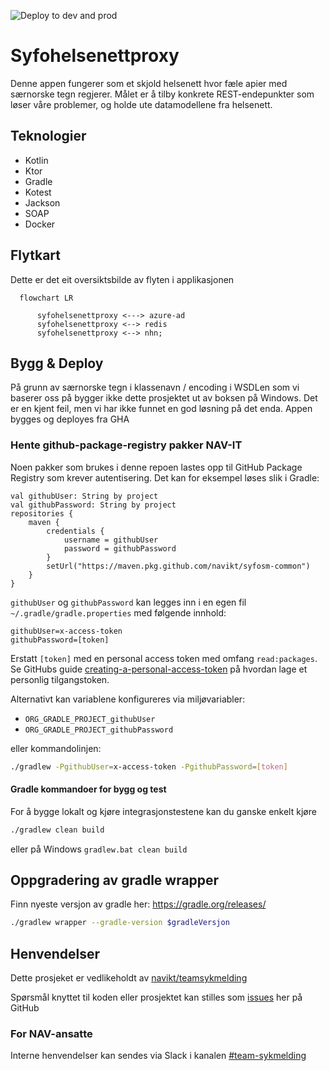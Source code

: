 ![Deploy to dev and prod](https://github.com/navikt/syfohelsenettproxy/workflows/Deploy%20to%20dev%20and%20prod/badge.svg)

# Syfohelsenettproxy
Denne appen fungerer som et skjold helsenett hvor fæle apier med særnorske tegn regjerer. Målet er å tilby konkrete
REST-endepunkter som løser våre problemer, og holde ute datamodellene fra helsenett. 

## Teknologier
* Kotlin
* Ktor
* Gradle
* Kotest
* Jackson
* SOAP
* Docker


## Flytkart
Dette er det eit oversiktsbilde av flyten i applikasjonen
```mermaid
  flowchart LR
  
      syfohelsenettproxy <---> azure-ad
      syfohelsenettproxy <--> redis
      syfohelsenettproxy <--> nhn;
 ```

## Bygg & Deploy
På grunn av særnorske tegn i klassenavn / encoding i WSDLen som vi baserer oss på bygger ikke dette prosjektet ut av 
boksen på Windows. Det er en kjent feil, men vi har ikke funnet en god løsning på det enda. Appen bygges og deployes fra GHA


### Hente github-package-registry pakker NAV-IT
Noen pakker som brukes i denne repoen lastes opp til GitHub Package Registry som krever autentisering. 
Det kan for eksempel løses slik i Gradle:
```
val githubUser: String by project
val githubPassword: String by project
repositories {
    maven {
        credentials {
            username = githubUser
            password = githubPassword
        }
        setUrl("https://maven.pkg.github.com/navikt/syfosm-common")
    }
}
```

`githubUser` og `githubPassword` kan legges inn i en egen fil `~/.gradle/gradle.properties` med følgende innhold:

```                                                     
githubUser=x-access-token
githubPassword=[token]
```

Erstatt `[token]` med en personal access token med omfang `read:packages`.
Se GitHubs guide [creating-a-personal-access-token](https://docs.github.com/en/authentication/keeping-your-account-and-data-secure/creating-a-personal-access-token) på
hvordan lage et personlig tilgangstoken.

Alternativt kan variablene konfigureres via miljøvariabler:
* `ORG_GRADLE_PROJECT_githubUser`
* `ORG_GRADLE_PROJECT_githubPassword`

eller kommandolinjen:

``` bash
./gradlew -PgithubUser=x-access-token -PgithubPassword=[token]
```

#### Gradle kommandoer for bygg og test
For å bygge lokalt og kjøre integrasjonstestene kan du ganske enkelt kjøre 
``` bash
./gradlew clean build
```
eller på Windows
`gradlew.bat clean build`

## Oppgradering av gradle wrapper
Finn nyeste versjon av gradle her: https://gradle.org/releases/

``` bash
./gradlew wrapper --gradle-version $gradleVersjon
```

## Henvendelser
Dette prosjeket er vedlikeholdt av [navikt/teamsykmelding](CODEOWNERS)

Spørsmål knyttet til koden eller prosjektet kan stilles som
[issues](https://github.com/navikt/syfohelsenettproxy/issues) her på GitHub

### For NAV-ansatte

Interne henvendelser kan sendes via Slack i kanalen [#team-sykmelding](https://nav-it.slack.com/archives/CMA3XV997)